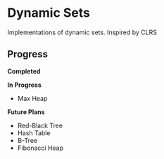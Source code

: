 # Dynamic Sets
Implementations of dynamic sets.
Inspired by CLRS

## Progress

**Completed**

**In Progress**
- Max Heap

**Future Plans**
- Red-Black Tree
- Hash Table
- B-Tree
- Fibonacci Heap